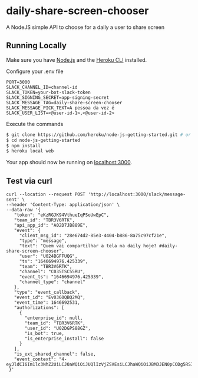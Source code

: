 # daily-share-screen-chooser

A NodeJS simple API to choose for a daily a user to share screen

## Running Locally

Make sure you have [Node.js](http://nodejs.org/) and the [Heroku CLI](https://cli.heroku.com/) installed.

Configure your .env file

```
PORT=3000
SLACK_CHANNEL_ID=channel-id
SLACK_TOKEN=your-bot-slack-token
SLACK_SIGNING_SECRET=app-signing-secret
SLACK_MESSAGE_TAG=daily-share-screen-chooser
SLACK_MESSAGE_PICK_TEXT=A pessoa da vez é
SLACK_USER_LIST=<@user-id-1>,<@user-id-2>
```

Execute the commands

```sh
$ git clone https://github.com/heroku/node-js-getting-started.git # or clone your own fork
$ cd node-js-getting-started
$ npm install
$ heroku local web
```

Your app should now be running on [localhost:3000](http://localhost:3000/).


## Test via curl

```
curl --location --request POST 'http://localhost:3000/slack/message-sent' \
--header 'Content-Type: application/json' \
--data-raw '{
   "token": "eKzRGJK94VthueIqPSoUwEpC",
   "team_id": "TBR3V6RTK",
   "api_app_id": "A02D7JB889E",
   "event": {
     "client_msg_id": "28e674d2-85e3-4404-b886-8a75c97cf21e",
     "type": "message",
     "text": "Quem vai compartilhar a tela na daily hoje? #daily-share-screen-chooser",
     "user": "U024BGFFUQG",
     "ts": "1646694976.425339",
     "team": "TBR3V6RTK",
     "channel": "C035TSC55RU",
     "event_ts": "1646694976.425339",
     "channel_type": "channel"
   },
   "type": "event_callback",
   "event_id": "Ev0360QBQ2MQ",
   "event_time": 1646692531,
   "authorizations": [
     {
       "enterprise_id": null,
       "team_id": "TBR3V6RTK",
       "user_id": "U02DGPS88GZ",
       "is_bot": true,
       "is_enterprise_install": false
     }
   ],
   "is_ext_shared_channel": false,
   "event_context": "4-eyJldCI6Im1lc3NhZ2UiLCJ0aWQiOiJUQlIzVjZSVEsiLCJhaWQiOiJBMDJEN0pCODg5RSIsImNpZCI6IkMwMzVUU0M1NVJVIn0"
 }'
```
